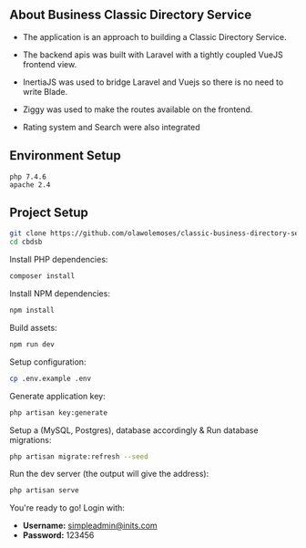 ## About Business Classic Directory Service

* The application is an approach to building a Classic Directory Service. 

* The backend apis was built with Laravel with a tightly coupled VueJS frontend view. 

* InertiaJS was used to bridge Laravel and Vuejs so there is no need to write Blade. 

* Ziggy was used to make the routes available on the frontend.

* Rating system and Search were also integrated

## Environment Setup

```
php 7.4.6
apache 2.4

```

## Project Setup
```sh
git clone https://github.com/olawolemoses/classic-business-directory-service-backend.git cbdsb
cd cbdsb
```

Install PHP dependencies:

```sh
composer install
```

Install NPM dependencies:

```sh
npm install
```

Build assets:

```sh
npm run dev
```

Setup configuration:

```sh
cp .env.example .env
```

Generate application key:

```sh
php artisan key:generate
```

Setup a (MySQL, Postgres), database accordingly & Run database migrations:

```sh
php artisan migrate:refresh --seed
```

Run the dev server (the output will give the address):

```sh
php artisan serve
```

You're ready to go! Login with:

- **Username:** simpleadmin@inits.com
- **Password:** 123456

